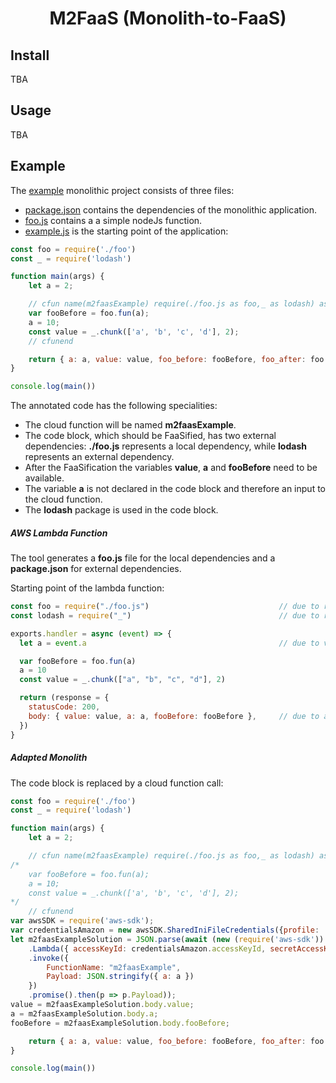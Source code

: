 <h1 align="center">M2FaaS (Monolith-to-FaaS)</h1>

## Install

TBA

## Usage

TBA

## Example

The [example](example) monolithic project consists of three files:

- [package.json](example/package.json) contains the dependencies of the monolithic application.
- [foo.js](example/foo.js) contains a a simple nodeJs function.
- [example.js](example/example.js) is the starting point of the application:

````js
const foo = require('./foo')
const _ = require('lodash')

function main(args) {
    let a = 2;

    // cfun name(m2faasExample) require(./foo.js as foo,_ as lodash) assign(value,a,fooBefore) vars(a) install(lodash)
    var fooBefore = foo.fun(a);
    a = 10;
    const value = _.chunk(['a', 'b', 'c', 'd'], 2);
    // cfunend

    return { a: a, value: value, foo_before: fooBefore, foo_after: foo.fun(a) }
}

console.log(main())
````

The annotated code has the following specialities:

- The cloud function will be named **m2faasExample**.
- The code block, which should be FaaSified, has two external dependencies: **./foo.js** represents a local dependency, while **lodash** represents an external dependency. 
- After the FaaSification the variables **value**, **a** and **fooBefore** need to be available.
- The variable **a** is not declared in the code block and therefore an input to the cloud function.
- The **lodash** package is used in the code block.

##### AWS Lambda Function

The tool generates a **foo.js** file for the local dependencies and a **package.json** for external dependencies. 

Starting point of the lambda function:
```js
const foo = require("./foo.js")                             // due to require('./foo')
const lodash = require("_")                                 // due to require('lodash')

exports.handler = async (event) => {
  let a = event.a                                           // due to vars(a)

  var fooBefore = foo.fun(a)
  a = 10
  const value = _.chunk(["a", "b", "c", "d"], 2)

  return (response = {
    statusCode: 200,
    body: { value: value, a: a, fooBefore: fooBefore },     // due to assign(value,a,fooBefore)
  })
}
```

##### Adapted Monolith

The code block is replaced by a cloud function call:

```js
const foo = require('./foo')
const _ = require('lodash')

function main(args) {
    let a = 2;

    // cfun name(m2faasExample) require(./foo.js as foo,_ as lodash) assign(value,a,fooBefore) vars(a) install(lodash)
/*
    var fooBefore = foo.fun(a);
    a = 10;
    const value = _.chunk(['a', 'b', 'c', 'd'], 2); 
*/ 
    // cfunend
var awsSDK = require('aws-sdk');
var credentialsAmazon = new awsSDK.SharedIniFileCredentials({profile: 'default'});
let m2faasExampleSolution = JSON.parse(await (new (require('aws-sdk'))
    .Lambda({ accessKeyId: credentialsAmazon.accessKeyId, secretAccessKey: credentialsAmazon.secretAccessKey, region: 'us-east-1' }))
    .invoke({
        FunctionName: "m2faasExample",
        Payload: JSON.stringify({ a: a })                                           // due to vars(a)
    })
    .promise().then(p => p.Payload));
value = m2faasExampleSolution.body.value;                                           // due to assign(value)
a = m2faasExampleSolution.body.a;                                                   // due to assign(a)
fooBefore = m2faasExampleSolution.body.fooBefore;                                   // due to assign(fooBefore)

    return { a: a, value: value, foo_before: fooBefore, foo_after: foo.fun(a) }
}

console.log(main())
```
